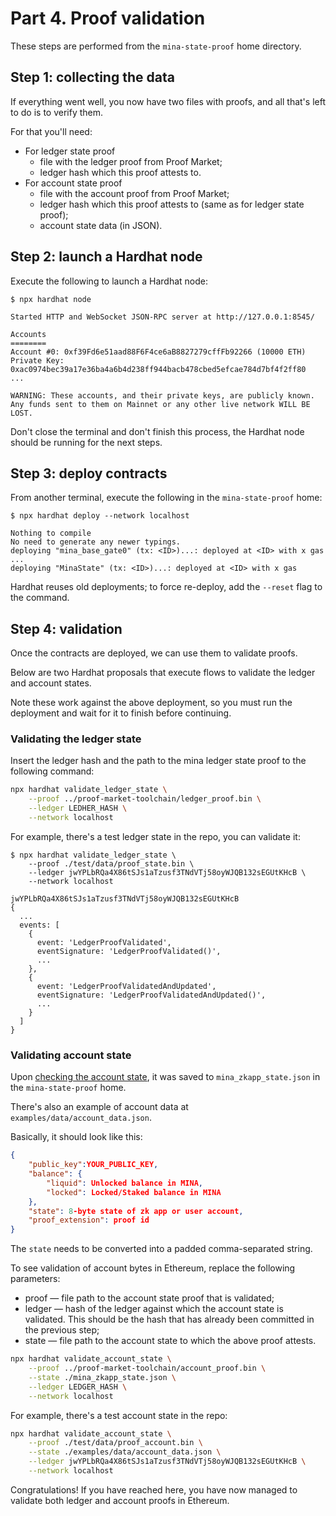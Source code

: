 # Part 4. Proof validation

These steps are performed from the `mina-state-proof` home directory.

## Step 1: collecting the data

If everything went well, you now have two files with proofs, and all that's left to do is to verify them.

For that you'll need:

- For ledger state proof
  - file with the ledger proof from Proof Market;
  - ledger hash which this proof attests to.
- For account state proof
  - file with the account proof from Proof Market;
  - ledger hash which this proof attests to (same as for ledger state proof);
  - account state data (in JSON).

## Step 2: launch a Hardhat node

Execute the following to launch a Hardhat node:

```console
$ npx hardhat node

Started HTTP and WebSocket JSON-RPC server at http://127.0.0.1:8545/

Accounts
========
Account #0: 0xf39Fd6e51aad88F6F4ce6aB8827279cffFb92266 (10000 ETH)
Private Key: 0xac0974bec39a17e36ba4a6b4d238ff944bacb478cbed5efcae784d7bf4f2ff80
...

WARNING: These accounts, and their private keys, are publicly known.
Any funds sent to them on Mainnet or any other live network WILL BE LOST.
```

Don't close the terminal and don't finish this process, the Hardhat node should be running for the next steps.

## Step 3: deploy contracts

From another terminal, execute the following in the `mina-state-proof` home:

```console
$ npx hardhat deploy --network localhost

Nothing to compile
No need to generate any newer typings.
deploying "mina_base_gate0" (tx: <ID>)...: deployed at <ID> with x gas
...
deploying "MinaState" (tx: <ID>)...: deployed at <ID> with x gas
```

Hardhat reuses old deployments; to force re-deploy, add the `--reset` flag to the command.

## Step 4: validation

Once the contracts are deployed, we can use them to validate proofs.

Below are two Hardhat proposals that execute flows to validate the ledger and account states.

Note these work against the above deployment, so you must run the deployment and wait for it to finish before continuing.

### Validating the ledger state

Insert the ledger hash and the path to the mina ledger state proof to the following command:

```bash
npx hardhat validate_ledger_state \
    --proof ../proof-market-toolchain/ledger_proof.bin \
    --ledger LEDHER_HASH \
    --network localhost
```

For example, there's a test ledger state in the repo, you can validate it:

```console
$ npx hardhat validate_ledger_state \
    --proof ./test/data/proof_state.bin \
    --ledger jwYPLbRQa4X86tSJs1aTzusf3TNdVTj58oyWJQB132sEGUtKHcB \
    --network localhost

jwYPLbRQa4X86tSJs1aTzusf3TNdVTj58oyWJQB132sEGUtKHcB
{
  ...
  events: [
    {
      event: 'LedgerProofValidated',
      eventSignature: 'LedgerProofValidated()',
      ...
    },
    {
      event: 'LedgerProofValidatedAndUpdated',
      eventSignature: 'LedgerProofValidatedAndUpdated()',
      ...
    }
  ]
}
```

### Validating account state

Upon [checking the account state](part-2-deploy-zkapp#step-4-check-the-account-state), it was saved to `mina_zkapp_state.json` in the `mina-state-proof` home.

There's also an example of account data at `examples/data/account_data.json`.

Basically, it should look like this:

```json
{
    "public_key":YOUR_PUBLIC_KEY,
    "balance": {
        "liquid": Unlocked balance in MINA,
        "locked": Locked/Staked balance in MINA
    },
    "state": 8-byte state of zk app or user account,
    "proof_extension": proof id
}
```

The `state` needs to be converted into a padded comma-separated string.

To see validation of account bytes in Ethereum, replace the following parameters:

- proof — file path to the account state proof that is validated;
- ledger — hash of the ledger against which the account state is validated.
  This should be the hash that has already been committed in the previous step;
- state — file path to the account state to which the above proof attests.

```bash
npx hardhat validate_account_state \
    --proof ../proof-market-toolchain/account_proof.bin \
    --state ./mina_zkapp_state.json \
    --ledger LEDGER_HASH \
    --network localhost
```

For example, there's a test account state in the repo:

```bash
npx hardhat validate_account_state \
    --proof ./test/data/proof_account.bin \
    --state ./examples/data/account_data.json \
    --ledger jwYPLbRQa4X86tSJs1aTzusf3TNdVTj58oyWJQB132sEGUtKHcB \
    --network localhost
```

Congratulations! If you have reached here, you have now managed to validate both ledger and account proofs in Ethereum.
